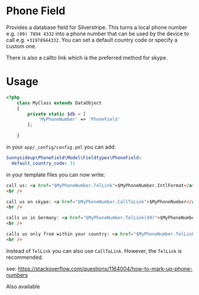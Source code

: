 # Phone Field

Provides a database field for Silverstripe. This turns a local phone number
e.g. `(09) 7894 4332` into a phone number that can be used by the device to call
e.g. `+31978944332`.  You can set a default country code or specify a custom one.

There is also a callto link which is the preferred method for skype.

# Usage

```php
<?php
    class MyClass extends DataObject
    {
        private static $db = [
            'MyPhoneNumber' => 'PhoneField'
        ];

    }
```

in your `app/_config/config.yml` you can add:

```yml
Sunnysideup\PhoneField\Model\Fieldtypes\PhoneField:
  default_country_code: 31
```

in your template files you can now write:

```html
call us: <a href="$MyPhoneNumber.TelLink">$MyPhoneNumber.IntlFormat</a>
<br />

call us on skype: <a href="$MyPhoneNumber.CallToLink">$MyPhoneNumber</a>
<br />

calls us in Germany: <a href="$MyPhoneNumber.TelLink(49)">$MyPhoneNumber</a>
<br />

calls us only from within your country: <a href="$MyPhoneNumber.TelLink(0)">$MyPhoneNumber</a>
<br />
```

Instead of `TelLink` you can also use `CallToLink`.  However, the `TelLink` is recommended.

see: https://stackoverflow.com/questions/1164004/how-to-mark-up-phone-numbers

Also available
